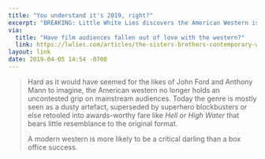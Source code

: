 ```yaml
---
title: "You understand it's 2019, right?"
excerpt: "BREAKING: Little White Lies discovers the American Western is no longer a popular genre."
via:
  title: "Have film audiences fallen out of love with the western?"
  link: https://lwlies.com/articles/the-sisters-brothers-contemporary-western-box-office/
layout: link
date: 2019-04-05 14:54 -0700  
---
```


> Hard as it would have seemed for the likes of John Ford and Anthony Mann to imagine, the American western no longer holds an uncontested grip on mainstream audiences. Today the genre is mostly seen as a dusty artefact, superseded by superhero blockbusters or else retooled into awards-worthy fare like _Hell or High Water_ that bears little resemblance to the original format.
>
> A modern western is more likely to be a critical darling than a box office success.
